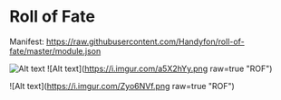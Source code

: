 # Roll of Fate
Manifest: https://raw.githubusercontent.com/Handyfon/roll-of-fate/master/module.json

![Alt text](https://i.imgur.com/I3AS1dg.png?raw=true "Custom Item Sheet and Inventory")
![Alt text](https://i.imgur.com/a5X2hYy.png raw=true "ROF")


![Alt text](https://i.imgur.com/Zyo6NVf.png raw=true "ROF")

